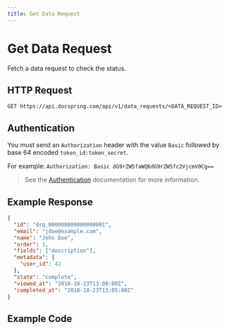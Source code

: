 ```yaml
---
title: Get Data Request
---
```


# Get Data Request

Fetch a data request to check the status.

## HTTP Request

`GET https://api.docspring.com/api/v1/data_requests/<DATA_REQUEST_ID>`

## Authentication

You must send an `Authorization` header with the value `Basic` followed by base 64 encoded `token_id:token_secret`.

For example: `Authorization: Basic dG9rZW5faWQ6dG9rZW5fc2VjcmV0Cg==`

> See the [Authentication](../install-api-client/authentication) documentation for more information.

## Example Response

```json
{
  "id": "drq_000000000000000001",
  "email": "jdoe@example.com",
  "name": "John Doe",
  "order": 1,
  "fields": ["description"],
  "metadata": {
    "user_id": 42
  },
  "state": "complete",
  "viewed_at": "2018-10-23T13:00:00Z",
  "completed_at": "2018-10-23T13:05:00Z"
}
```

## Example Code

<CodeSwitcher :languages="{javascript:'JavaScript', ruby:'Ruby', python:'Python', php:'PHP', csharp:'C#', bash:'bash'}">
<template v-slot:javascript>

```javascript
var DocSpring = require('docspring')

client = new DocSpring.Client(config)

client.getDataRequest('drq_000000000000000001', function (error, dataRequest) {
  if (error) throw error
  console.log(dataRequest)
})
```

</template>
<template v-slot:ruby>

```ruby
require 'docspring'

docspring = DocSpring::Client.new

data_request = docspring.get_data_request('drq_000000000000000001')
puts data_request
```

</template>
<template v-slot:python>

```python
import docspring

client = docspring.Client()
data_request = client.get_data_request("drq_000000000000000001")
print(data_request)
```

</template>
<template v-slot:php>

```php
<?php
$docspring = new DocSpring\Client();
$data_request_id = 'drq_000000000000000001';
$data_request = $docspring->getDataRequest($data_request_id);
echo $data_request;
```

</template>
<template v-slot:csharp>

```csharp
using System;
using System.Diagnostics;
using DocSpring.Client.Api;
using DocSpring.Client.Client;
using DocSpring.Client.Model;

namespace Example
{
    public class DocSpringExample
    {
        public void main()
        {
          var apiInstance = new PDFApi();
          string dataRequestId = "drq_000000000000000001";
          var data_request = apiInstance.GetDataRequest(dataRequestId);
          Debug.WriteLine(data_request);
        }
    }
}
```

</template>
<template v-slot:bash>

```bash
export DATA_REQUEST_ID="drq_000000000000000001"

curl -s "https://api.docspring.com/api/v1/data_requests/$DATA_REQUEST_ID" \
  -u "$API_TOKEN_ID:$API_TOKEN_SECRET"
```

</template>
</CodeSwitcher>